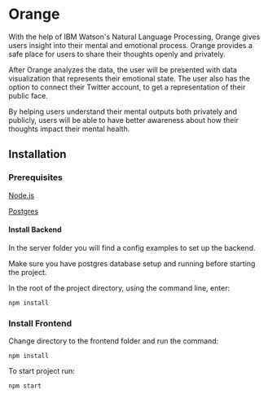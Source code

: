# Orange

With the help of IBM Watson's Natural Language Processing, Orange gives users
insight into their mental and emotional process. Orange provides a safe place
for users to share their thoughts openly and privately.

After Orange analyzes the data, the user will be presented with data
visualization that represents their emotional state. The user also has the
option to connect their Twitter account, to get a representation of their public
face.

By helping users understand their mental outputs both privately and publicly,
users will be able to have better awareness about how their thoughts impact
their mental health.

## Installation

### Prerequisites

[Node.js](https://nodejs.org)

[Postgres](https://www.postgresql.org)

#### Install Backend

In the server folder you will find a config examples to set up the backend.

Make sure you have postgres database setup and running before starting the
project.

In the root of the project directory, using the command line, enter:

`npm install`

### Install Frontend

Change directory to the frontend folder and run the command:

`npm install`

To start project run:

`npm start`
